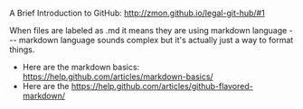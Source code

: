 A Brief Introduction to GitHub:
http://zmon.github.io/legal-git-hub/#1

When files are labeled as .md it means they are using markdown language --- markdown language sounds complex but it's actually just a way to format things. 
- Here are the markdown basics: https://help.github.com/articles/markdown-basics/
- Here are the https://help.github.com/articles/github-flavored-markdown/
